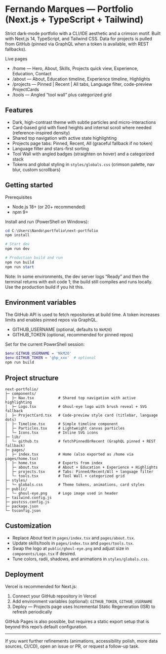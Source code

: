 # Fernando Marques — Portfolio (Next.js + TypeScript + Tailwind)

Strict dark-mode portfolio with a CLI/IDE aesthetic and a crimson motif. Built with Next.js 14, TypeScript, and Tailwind CSS. Data for projects is pulled from GitHub (pinned via GraphQL when a token is available, with REST fallbacks).

Live pages
- /home — Hero, About, Skills, Projects quick view, Experience, Education, Contact
- /about — About, Education timeline, Experience timeline, Highlights
- /projects — Pinned | Recent | All tabs, Language filter, code-preview ProjectCards
- /tools — Angled “tool wall” plus categorized grid

## Features
- Dark, high-contrast theme with subtle particles and micro-interactions
- Card-based grid with fixed heights and internal scroll where needed (reference-inspired density)
- Shared top navigation with active state highlighting
- Projects page tabs: Pinned, Recent, All (graceful fallback if no token)
- Language filter and stars-first sorting
- Tool Wall with angled badges (straighten on hover) and a categorized stack
- Tokens and global styling in `styles/globals.css` (crimson palette, nav blur, custom scrollbars)

## Getting started

Prerequisites
- Node.js 18+ (or 20+ recommended)
- npm 9+

Install and run (PowerShell on Windows):

```powershell
cd C:\Users\Nando\portfolio\next-portfolio
npm install

# Start dev
npm run dev

# Production build and run
npm run build
npm run start
```

Note: In some environments, the dev server logs “Ready” and then the terminal returns with exit code 1; the build still compiles and runs locally. Use the production build if you hit this.

## Environment variables

The GitHub API is used to fetch repositories at build time. A token increases limits and enables pinned repos via GraphQL.

- GITHUB_USERNAME (optional, defaults to `NkM20`)
- GITHUB_TOKEN (optional, recommended for pinned repos)

Set for the current PowerShell session:

```powershell
$env:GITHUB_USERNAME = 'NkM20'
$env:GITHUB_TOKEN = 'ghp_xxx'  # optional
npm run build
```

## Project structure

```
next-portfolio/
├─ components/
│  ├─ Nav.tsx           # Shared top navigation with active highlighting
│  ├─ Logo.tsx          # Ghoul-eye logo with brush reveal + SVG fallback
│  ├─ ProjectCard.tsx   # Code-preview style card (titlebar, language dots)
│  ├─ Timeline.tsx      # Simple timeline component
│  ├─ Particles.tsx     # Lightweight canvas particles
│  └─ Icons.tsx         # Inline SVG icons
├─ lib/
│  └─ github.ts         # fetchPinnedOrRecent (GraphQL pinned + REST fallback)
├─ pages/
│  ├─ index.tsx         # Home (also exported as /home via pages/home.tsx)
│  ├─ home.tsx          # Exports from index
│  ├─ about.tsx         # About + Education + Experience + Highlights
│  ├─ projects.tsx      # Tabs: Pinned/Recent/All + language filter
│  └─ tools.tsx         # Tool Wall + categorized grid
├─ styles/
│  └─ globals.css       # Theme tokens, animations, card styles
├─ public/
│  └─ ghoul-eye.png     # Logo image used in header
├─ tailwind.config.js
├─ postcss.config.js
├─ package.json
└─ tsconfig.json
```

## Customization
- Replace About text in `pages/index.tsx` and `pages/about.tsx`.
- Update skills/tools in `pages/index.tsx` and `pages/tools.tsx`.
- Swap the logo at `public/ghoul-eye.png` and adjust size in `components/Logo.tsx` if desired.
- Tune colors, radii, shadows, and animations in `styles/globals.css`.

## Deployment

Vercel is recommended for Next.js:
1) Connect your GitHub repository in Vercel
2) Add environment variables (optional): `GITHUB_TOKEN`, `GITHUB_USERNAME`
3) Deploy — Projects page uses Incremental Static Regeneration (ISR) to refresh periodically

GitHub Pages is also possible, but requires a static export setup that is beyond this repo’s default configuration.

---

If you want further refinements (animations, accessibility polish, more data sources, CI/CD), open an issue or PR, or request a follow-up task.
